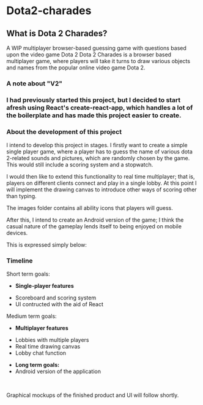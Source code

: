 # Dota2-charades

<h2>What is Dota 2 Charades?</h2>

A WIP multiplayer browser-based guessing game with questions based upon the video game Dota 2
Dota 2 Charades is a browser based multiplayer game, where players will take it turns to draw various objects and names from the popular online video game Dota 2.

<h3>A note about "V2"<h3>

<p>I had previously started this project, but I decided to start afresh using React's create-react-app, which handles a lot of the boilerplate and has made this project easier to create.</p>

<h3>About the development of this project</h3>

<p>I intend to develop this project in stages. I firstly want to create a simple single player game, where a player has to guess the name of various dota 2-related sounds and pictures, which are randomly chosen by the game. This would still include a scoring system and a stopwatch.</p> 
<p>I would then like to extend this functionality to real time multiplayer; that is, players on different clients connect and play in a single lobby. At this point I will implement the drawing canvas to introduce other ways of scoring other than typing.</p>

<p>The images folder contains all ability icons that players will guess.</p>

<p>After this, I intend to create an Android version of the game; I think the casual nature of the gameplay lends itself to being enjoyed on mobile devices.</p>

This is expressed simply below:

<h3>Timeline</h3>
Short term goals:<br>

<ul>
  <li><p><b>Single-player features</b></p></li>
    <li>Scoreboard and scoring system</li>
    <li>UI contructed with the aid of React</li>
</ul>
  Medium term goals: <br>
  <ul>
  <li><p><b>Multiplayer features</b></p></li>
    <li>Lobbies with multiple players</li>
    <li>Real time drawing canvas</li>
    <li>Lobby chat function</li>  
</ul>
<ul>
  <li><b>Long term goals:</b></li>
  <li>Android version of the application</li>
</ul>
<br>

Graphical mockups of the finished product and UI will follow shortly.
